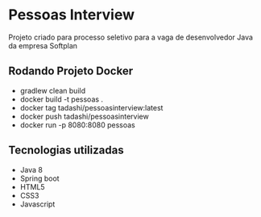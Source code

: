 # Pessoas Interview

Projeto criado para processo seletivo para a vaga de desenvolvedor Java da empresa Softplan

## Rodando Projeto Docker

- gradlew clean build
- docker build -t pessoas .
- docker tag <inserir tag> tadashi/pessoasinterview:latest
- docker push tadashi/pessoasinterview
- docker run -p 8080:8080 pessoas

## Tecnologias utilizadas

- Java 8
- Spring boot
- HTML5
- CSS3
- Javascript